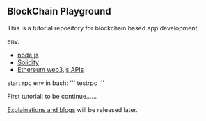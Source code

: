 BlockChain Playground
----------------------
This is a tutorial repository for blockchain based app development.


env:
* [node.js](https://nodejs.org/en/)
* [Solidity](http://solidity.readthedocs.io/en/develop/index.html)
* [Ethereum web3.js APIs](https://web3js.readthedocs.io/en/1.0/index.html)

start rpc env in bash:
    '''
        testrpc
    '''


First tutorial:
    to be continue......



[Explainations and blogs](https://github.com/stormouse/blockchain-playground) will be released later.

    